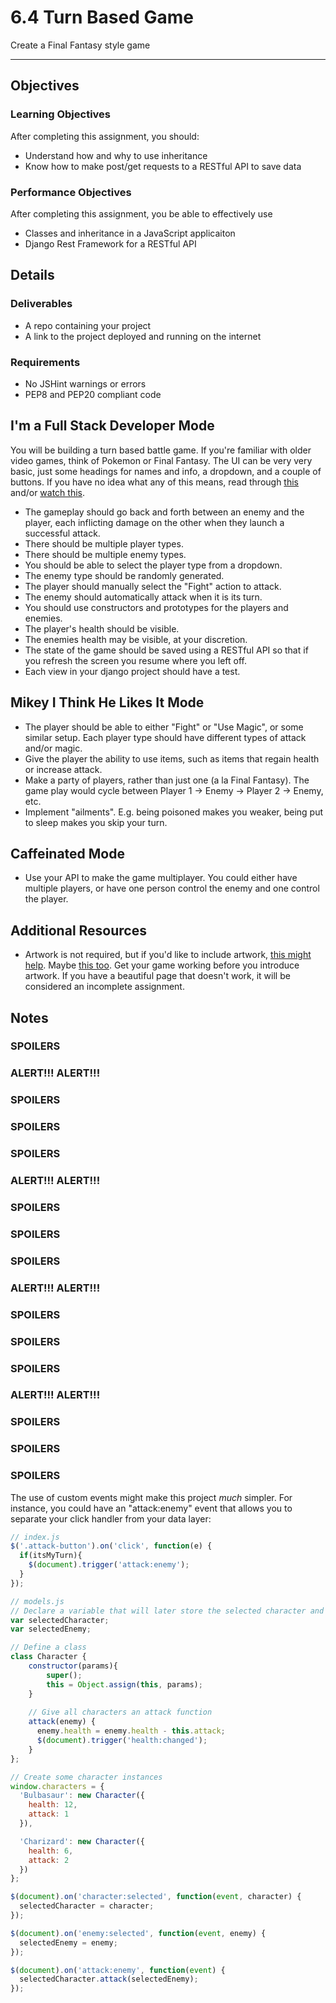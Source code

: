 # 6.4 Turn Based Game

Create a Final Fantasy style game

--------------------


## Objectives

### Learning Objectives

After completing this assignment, you should:

 * Understand how and why to use inheritance
 * Know how to make post/get requests to a RESTful API to save data

### Performance Objectives

After completing this assignment, you be able to effectively use

* Classes and inheritance in a JavaScript applicaiton
* Django Rest Framework for a RESTful API

## Details

### Deliverables

* A repo containing your project
* A link to the project deployed and running on the internet

### Requirements

* No JSHint warnings or errors
* PEP8 and PEP20 compliant code

## I'm a Full Stack Developer Mode

You will be building a turn based battle game. If you're familiar with older
video games, think of Pokemon or Final Fantasy. The UI can be very very basic,
just some headings for names and info, a dropdown, and a couple of buttons. If
you have no idea what any of this means, read through
[this](http://en.wikipedia.org/wiki/Gameplay_of_Final_Fantasy#Parties_and_battles)
and/or [watch this](http://youtube.com/watch?v=MNmKNhm-1Js).

 - The gameplay should go back and forth between an enemy and the player, each
  inflicting damage on the other when they launch a successful attack.
 - There should be multiple player types.
 - There should be multiple enemy types.
 - You should be able to select the player type from a dropdown.
 - The enemy type should be randomly generated.
 - The player should manually select the "Fight" action to attack.
 - The enemy should automatically attack when it is its turn.
 - You should use constructors and prototypes for the players and enemies.
 - The player's health should be visible.
 - The enemies health may be visible, at your discretion.
 - The state of the game should be saved using a RESTful API so that if you
   refresh the screen you resume where you left off.
 - Each view in your django project should have a test.

## Mikey I Think He Likes It Mode

 - The player should be able to either "Fight" or "Use Magic", or some similar
  setup. Each player type should have different types of attack and/or magic.
 - Give the player the ability to use items, such as items that regain health or
  increase attack.
 - Make a party of players, rather than just one (a la Final Fantasy). The game
  play would cycle between Player 1 -> Enemy -> Player 2 -> Enemy, etc.
 - Implement "ailments". E.g. being poisoned makes you weaker, being put to sleep
  makes you skip your turn.

## Caffeinated Mode

 - Use your API to make the game multiplayer. You could either have multiple players, 
   or have one person control the enemy and one control the player.


## Additional Resources

- Artwork is not required, but if you'd like to include artwork, [this might
  help](http://opengameart.org). Maybe [this too](http://open.commonly.cc). Get
  your game working before you introduce artwork. If you have a beautiful page
  that doesn't work, it will be considered an incomplete assignment.

## Notes

### SPOILERS

### ALERT!!! ALERT!!!

### SPOILERS

### SPOILERS

### SPOILERS

### ALERT!!! ALERT!!!

### SPOILERS

### SPOILERS

### SPOILERS

### ALERT!!! ALERT!!!

### SPOILERS

### SPOILERS

### SPOILERS

### ALERT!!! ALERT!!!

### SPOILERS

### SPOILERS

### SPOILERS

The use of custom events might make this project *much* simpler. For instance, you could have an "attack:enemy" event that allows you to separate your click handler from your data layer:

```js
// index.js
$('.attack-button').on('click', function(e) {
  if(itsMyTurn){
    $(document).trigger('attack:enemy');
  }
});

// models.js
// Declare a variable that will later store the selected character and enemy
var selectedCharacter;
var selectedEnemy;

// Define a class
class Character {
	constructor(params){
		super();
		this = Object.assign(this, params);
	}
	
	// Give all characters an attack function
	attack(enemy) {
	  enemy.health = enemy.health - this.attack;
	  $(document).trigger('health:changed');
	}
};

// Create some character instances
window.characters = {
  'Bulbasaur': new Character({
    health: 12,
    attack: 1
  }),

  'Charizard': new Character({
    health: 6,
    attack: 2
  })
};

$(document).on('character:selected', function(event, character) {
  selectedCharacter = character;
});

$(document).on('enemy:selected', function(event, enemy) {
  selectedEnemy = enemy;
});

$(document).on('attack:enemy', function(event) {
  selectedCharacter.attack(selectedEnemy);
});
```
